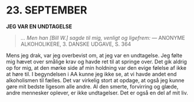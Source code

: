 # 23. SEPTEMBER

**JEG VAR EN UNDTAGELSE**

> *… Men han [Bill W.] sagde til mig, venligt og ligefrem:*
> — ANONYME ALKOHOLIKERE, 3. DANSKE UDGAVE, S. 364

Mens jeg drak, var jeg overbevist om, at jeg var en undtagelse. Jeg følte mig hævet over smålige krav og havde ret til at springe over. Det gik aldrig op for mig, at den mørke side af min holdning var den evige følelse af ikke at høre til. I begyndelsen i AA kunne jeg ikke se, at vi havde andet end alkoholismen til fælles. Det var virkelig stort at opdage, at også jeg kunne gøre mit bedste ligesom alle andre. Al den smerte, forvirring og glæde, andre mennesker oplever, er ikke undtagelser. Det er også en del af mit liv.
